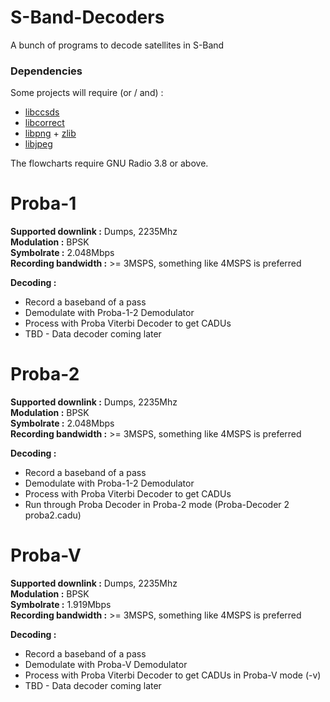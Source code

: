 # S-Band-Decoders
A bunch of programs to decode satellites in S-Band

### Dependencies

Some projects will require (or / and) :
- [libccsds](https://github.com/altillimity/libccsds)
- [libcorrect](https://github.com/quiet/libcorrect)
- [libpng](https://github.com/glennrp/libpng) + [zlib](https://github.com/madler/zlib)
- [libjpeg](https://github.com/thorfdbg/libjpeg)

The flowcharts require GNU Radio 3.8 or above.

# Proba-1

**Supported downlink :** Dumps, 2235Mhz    
**Modulation :** BPSK  
**Symbolrate :** 2.048Mbps  
**Recording bandwidth :** >= 3MSPS, something like 4MSPS is preferred  

**Decoding :**
- Record a baseband of a pass
- Demodulate with Proba-1-2 Demodulator   
- Process with Proba Viterbi Decoder to get CADUs   
- TBD - Data decoder coming later   

# Proba-2

**Supported downlink :** Dumps, 2235Mhz    
**Modulation :** BPSK  
**Symbolrate :** 2.048Mbps  
**Recording bandwidth :** >= 3MSPS, something like 4MSPS is preferred  

**Decoding :**
- Record a baseband of a pass
- Demodulate with Proba-1-2 Demodulator   
- Process with Proba Viterbi Decoder to get CADUs   
- Run through Proba Decoder in Proba-2 mode (Proba-Decoder 2 proba2.cadu)

# Proba-V

**Supported downlink :** Dumps, 2235Mhz    
**Modulation :** BPSK  
**Symbolrate :** 1.919Mbps  
**Recording bandwidth :** >= 3MSPS, something like 4MSPS is preferred  

**Decoding :**
- Record a baseband of a pass
- Demodulate with Proba-V Demodulator   
- Process with Proba Viterbi Decoder to get CADUs in Proba-V mode (-v)   
- TBD - Data decoder coming later  